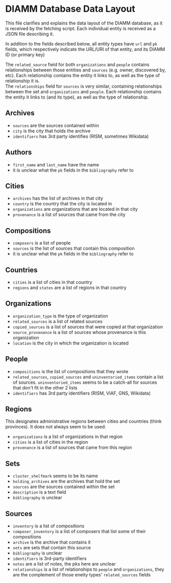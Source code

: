 # DIAMM Database Data Layout

This file clarifies and explains the data layout of the DIAMM database, as it is received by the fetching script. Each individual entity is received as a JSON file describing it.

In addition to the fields described below, all entity types have `url` and `pk` fields, which respectively indicate the URL/URI of that entity, and its DIAMM ID (or primary key)

The `related_source` field for both `organizations` and `people` contains relationships between those entities and `sources` (e.g. owner, discovered by, etc). Each relationship contains the entity it links to, as well as the type of relationship it is.  
The `relationships` field for `sources` is very similar, containing relationships between the set and `organizations` and `people`. Each relationship contains the entity it links to (and its type), as well as the type of relationship.

## Archives

- `sources` are the sources contained within
- `city` is the city that holds the archive
- `identifiers` has 3rd party identifies (RISM, sometimes Wikidata)

## Authors

- `first_name` and `last_name` have the name
- it is unclear what the `pk` fields in the `bibliography` refer to

## Cities

- `archives` has the list of archives in that city
- `country` is the country that the city is located in
- `organizations` are organizations that are located in that city
- `provenance` is a list of sources that came from the city

## Compositions

- `composers` is a list of people
- `sources` is the list of sources that contain this composition
- it is unclear what the `pk` fields in the `bibliography` refer to

## Countries

- `cities` is a list of cities in that country
- `regions` and `states` are a list of regions in that country

## Organizations

- `organization_type` is the type of organization
- `related_sources` is a list of related sources
- `copied_sources` is a list of sources that were copied at that organization
- `source_provenance` is a list of sources whose provenance is this organization
- `location` is the city in which the organization is located

## People

- `compositions` is the list of compositions that they wrote
- `related_sources`, `copied_sources` and `uninventoried_items` contain a list of sources. `uninventoried_items` seems to be a catch-all for sources that don't fit in the other 2 lists
- `identifiers` has 3rd party identifiers (RISM, VIAF, GNS, Wikidata)

## Regions

This designates administrative regions between cities and countries (think provinces). It does not always seem to be used.

- `organizations` is a list of organizations in that region
- `cities` is a list of cities in the region
- `provenance` is a list of sources that came from this region

## Sets

- `cluster_shelfmark` seems to be its name
- `holding_archives` are the archives that hold the set
- `sources` are the sources contained within the set
- `description` is a text field
- `bibliography` is unclear

## Sources

- `inventory` is a list of compositions
- `composer_inventory` is a list of composers that list some of their compositions
- `archive` is the archive that contains it
- `sets` are sets that contain this source
- `bibliography` is unclear
- `identifiers` is 3rd-party identifiers
- `notes` are a list of notes, the pks here are unclear
- `relationships` is a list of relationships to `people` and `organizations`, they are the complement of those eneity types' `related_sources` fields
